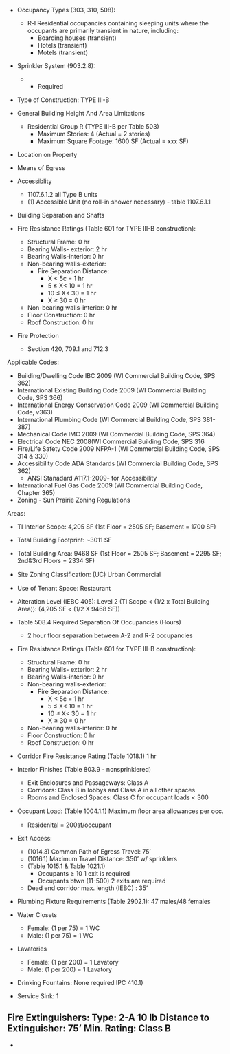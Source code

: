 - Occupancy Types (303, 310, 508):
    - R-l Residential occupancies containing sleeping units where the occupants are primarily transient in nature, including:
	    - Boarding houses (transient) 
	    - Hotels (transient) 
	    - Motels (transient)
- Sprinkler System (903.2.8): 
	- - Required
- Type of Construction:  TYPE III-B
- General Building Height And Area Limitations
    - Residential Group R (TYPE III-B per Table 503)
        - Maximum Stories: 4  (Actual = 2 stories)
        - Maximum Square Footage: 1600 SF (Actual = xxx SF)
- Location on Property
- Means of Egress
- Accessiblity
	- 1107.6.1.2 all Type B units
	- (1) Accessible Unit (no roll-in shower necessary) - table 1107.6.1.1

- Building Separation and Shafts
- Fire Resistance Ratings (Table 601 for TYPE III-B construction):
    - Structural Frame:   0 hr
    - Bearing Walls- exterior: 2 hr
    - Bearing Walls-interior:  0 hr
    - Non-bearing walls-exterior:
        - Fire Separation Distance:
            - X < 5c = 1 hr
            - 5 ≤ X< 10 = 1 hr
            - 10 ≤ X< 30 = 1 hr
            - X ≥ 30 = 0 hr
    - Non-bearing walls-interior: 0 hr
    - Floor Construction: 0 hr
    - Roof Construction: 0 hr
- Fire Protection
	- Section 420, 709.1 and 712.3







Applicable Codes:

- Building/Dwelling Code IBC 2009 (WI Commercial Building Code, SPS 362)
- International Existing Building Code 2009 (WI Commercial Building Code, SPS 366)
- International  Energy  Conservation  Code 2009 (WI Commercial Building Code, v363)
- International  Plumbing Code (WI Commercial Building Code, SPS 381-387)
- Mechanical Code IMC 2009 (WI Commercial Building Code, SPS 364)
- Electrical Code NEC 2008(WI Commercial Building Code, SPS 316
- Fire/Life Safety Code 2009 NFPA-1 (WI Commercial Building Code, SPS 314 & 330)
- Accessibility Code ADA Standards (WI Commercial Building Code, SPS 362)
    - ANSI Stanadard A117.1-2009- for Accessibility
- International Fuel Gas Code 2009 (WI Commercial Building Code, Chapter 365)
- Zoning - Sun Prairie Zoning Regulations

Areas: 

- TI Interior Scope: 4,205 SF (1st Floor = 2505 SF; Basement = 1700 SF)
- Total Building Footprint: ~3011 SF
- Total Building Area: 9468 SF (1st Floor = 2505 SF; Basement = 2295 SF; 2nd&3rd Floors = 2334 SF)
- Site Zoning Classiﬁcation: (UC) Urban Commercial 
- Use of Tenant Space: Restaurant
- Alteration Level (IEBC 405):  Level 2 (TI Scope < (1/2 x Total Building Area)): (4,205 SF < (1/2 X 9468 SF))





- Table 508.4 Required Separation Of Occupancies (Hours) 
    - 2 hour floor separation between A-2 and R-2 occupancies 
- Fire Resistance Ratings (Table 601 for TYPE III-B construction):
    - Structural Frame:   0 hr
    - Bearing Walls- exterior: 2 hr
    - Bearing Walls-interior:  0 hr
    - Non-bearing walls-exterior:
        - Fire Separation Distance:
            - X < 5c = 1 hr
            - 5 ≤ X< 10 = 1 hr
            - 10 ≤ X< 30 = 1 hr
            - X ≥ 30 = 0 hr
    - Non-bearing walls-interior: 0 hr
    - Floor Construction: 0 hr
    - Roof Construction: 0 hr

- Corridor Fire Resistance Rating (Table 1018.1) 1 hr
- Interior Finishes (Table 803.9 - nonsprinklered)
    - Exit Enclosures and Passageways: Class A
    - Corridors: Class B in lobbys and Class A in all other spaces
    - Rooms and Enclosed Spaces: Class C for occupant loads < 300

- Occupant Load: (Table 1004.1.1) Maximum ﬂoor area allowances per occ. 
    - Residenital = 200sf/occupant
- Exit Access:
    - (1014.3) Common Path of Egress Travel:  75’
    - (1016.1) Maximum Travel Distance: 350’ w/ sprinklers
    - (Table 1015.1 & Table 1021.1) 
	    - Occupants ≥ 10 1 exit is required
	    - Occupants btwn (11-500) 2 exits are required
    - Dead end corridor max. length (IEBC) :  35’
- Plumbing Fixture Requirements (Table 2902.1): 47 males/48 females
- Water Closets
    - Female: (1 per 75) = 1 WC
    - Male: (1 per 75) = 1 WC
- Lavatories
    - Female: (1 per 200) = 1 Lavatory
    - Male: (1 per 200) = 1 Lavatory
- Drinking Fountains: None required IPC 410.1)
- Service Sink: 1

Fire Extinguishers:
Type: 2-A 10 lb
Distance to Extinguisher: 75’
Min. Rating: Class B
- 
- 

